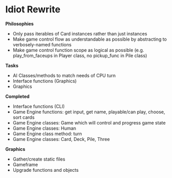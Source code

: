 Idiot Rewrite
=============

**Philosophies**
* Only pass iterables of Card instances rather than just instances
* Make game control flow as understandable as possible by abstracting to verbosely-named functions
* Make game control function scope as logical as possible (e.g. play\_from\_faceups in Player class, no pickup\_func in Pile class)

**Tasks**
* AI Classes/methods to match needs of CPU turn
* Interface functions (Graphics)
* Graphics

**Completed**
* Interface functions (CLI)
* Game Engine functions: get input, get name, playable/can play, choose, sort cards
* Game Engine classes: Game which will control and progress game state
* Game Engine classes: Human
* Game Engine class method: turn
* Game Engine classes: Card, Deck, Pile, Three

**Graphics**
* Gather/create static files
* Gameframe
* Upgrade functions and objects

